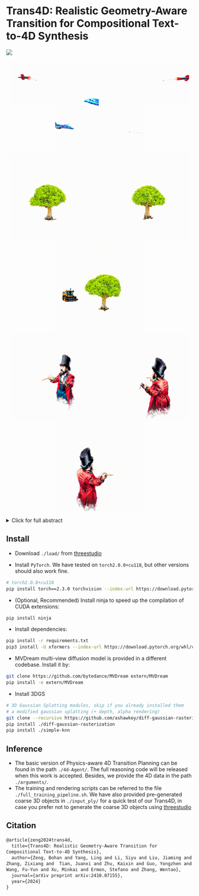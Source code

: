 # Trans4D: Realistic Geometry-Aware Transition for Compositional Text-to-4D Synthesis

<p align="left">
  <a href='https://arxiv.org/abs/2410.07155'>
  <img src='https://img.shields.io/badge/Arxiv-2410.07155-A42C25?style=flat&logo=arXiv&logoColor=A42C25'></a> 
</p>

<p align="center">
<img src="assets/missile_plane_explode/view_1.gif" width="240" height="120"> <img src="assets/missile_plane_explode/view_2.gif" width="240" height="120"> <img src="assets/missile_plane_explode/view_3.gif" width="240" height="120"> 
<br/>
<img src="assets/tree_cut/view_1.gif" width="240" height="240"> <img src="assets/tree_cut/view_2.gif" width="240" height="240"> <img src="assets/tree_cut/view_3.gif" width="240" height="240"> 
<br/>
<img src="assets/magician_dancer_smoke/view_1.gif" width="240" height="240"> <img src="assets/magician_dancer_smoke/view_2.gif" width="240" height="240"> <img src="assets/magician_dancer_smoke/view_3.gif" width="240" height="240"> 
</p>

<details>
    <summary>Click for full abstract</summary>
Recent advances in diffusion models have demonstrated exceptional capabilities in image and video generation, further improving the effectiveness of 4D synthesis. Existing 4D generation methods can generate high-quality 4D objects or scenes based on user-friendly conditions, benefiting the gaming and video industries. However, these methods struggle to synthesize significant object deformation of complex 4D transitions and interactions within scenes. To address this challenge, we propose Trans4D, a novel text-to-4D synthesis framework that enables realistic complex scene transitions. Specifically, we first use multi-modal large language models (MLLMs) to produce a physic-aware scene description for 4D scene initialization and effective transition timing planning. Then we propose a geometry-aware 4D transition network to realize a complex scene-level 4D transition based on the plan, which involves expressive geometrical object deformation. Extensive experiments demonstrate that Trans4D consistently outperforms existing state-of-the-art methods in generating 4D scenes with accurate and high-quality transitions, validating its effectiveness.
</details>




## Install

- Download `./load/` from [threestudio](https://github.com/threestudio-project/threestudio)

- Install `PyTorch`. We have tested on `torch2.0.0+cu118`, but other versions should also work fine.

```sh
# torch2.0.0+cu118
pip install torch==2.3.0 torchvision --index-url https://download.pytorch.org/whl/cu118
```

- (Optional, Recommended) Install ninja to speed up the compilation of CUDA extensions:

```sh
pip install ninja
```

- Install dependencies:

```sh
pip install -r requirements.txt
pip3 install -U xformers --index-url https://download.pytorch.org/whl/cu118
```

- MVDream multi-view diffusion model is provided in a different codebase. Install it by:

```sh
git clone https://github.com/bytedance/MVDream extern/MVDream
pip install -e extern/MVDream 
```

- Install 3DGS

```bash
# 3D Gaussian Splatting modules, skip if you already installed them
# a modified gaussian splatting (+ depth, alpha rendering)
git clone --recursive https://github.com/ashawkey/diff-gaussian-rasterization
pip install ./diff-gaussian-rasterization
pip install ./simple-knn
```

## Inference

- The basic version of Physics-aware 4D Transition Planning can be found in the path `./4d-Agent/`. The full reasoning code will be released when this work is accepted. Besides, we provide the 4D data in the path `./arguments/`.
- The training and rendering scripts can be referred to the file `./full_training_pipeline.sh`. We have also provided pre-generated coarse 3D objects in `./input_ply/` for a quick test of our Trans4D, in case you prefer not to generate the coarse 3D objects using [threestudio](https://github.com/threestudio-project/threestudio)

## Citation
```
@article{zeng2024trans4d,
  title={Trans4D: Realistic Geometry-Aware Transition for Compositional Text-to-4D Synthesis},
  author={Zeng, Bohan and Yang, Ling and Li, Siyu and Liu, Jiaming and Zhang, Zixiang and  Tian, Juanxi and Zhu, Kaixin and Guo, Yongzhen and Wang, Fu-Yun and Xu, Minkai and Ermon, Stefano and Zhang, Wentao},
  journal={arXiv preprint arXiv:2410.07155},
  year={2024}
}
```
